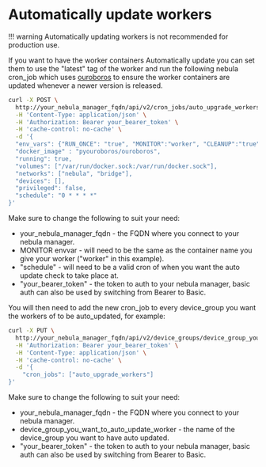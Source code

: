 # Automatically update workers

!!! warning
    Automatically updating workers is not recommended for production use.

If you want to have the worker containers Automatically update you can set them to use the "latest" tag of the worker and run the following nebula cron_job which uses [ouroboros](https://github.com/pyouroboros/ouroboros) to ensure the worker containers are updated whenever a newer version is released.

```bash
curl -X POST \
  http://your_nebula_manager_fqdn/api/v2/cron_jobs/auto_upgrade_workers \
  -H 'Content-Type: application/json' \
  -H 'Authorization: Bearer your_bearer_token' \
  -H 'cache-control: no-cache' \
  -d '{
  "env_vars": {"RUN_ONCE": "true", "MONITOR":"worker", "CLEANUP":"true"},
  "docker_image" : "pyouroboros/ouroboros",
  "running": true,
  "volumes": ["/var/run/docker.sock:/var/run/docker.sock"],
  "networks": ["nebula", "bridge"],
  "devices": [],
  "privileged": false,
  "schedule": "0 * * * *"
}'
```

Make sure to change the following to suit your need:

* your_nebula_manager_fqdn - the FQDN where you connect to your nebula manager.
* MONITOR envvar - will need to be the same as the container name you give your worker ("worker" in this example).
* "schedule" - will need to be a valid cron of when you want the auto update check to take place at.
* "your_bearer_token" - the token to auth to your nebula manager, basic auth can also be used by switching from Bearer to Basic.

You will then need to add the new cron_job to every device_group you want the workers of to be auto_updated, for example:

```bash
curl -X PUT \
  http://your_nebula_manager_fqdn/api/v2/device_groups/device_group_you_want_to_auto_update_worker/update \
  -H 'Authorization: Bearer your_bearer_token' \
  -H 'Content-Type: application/json' \
  -H 'cache-control: no-cache' \
  -d '{
    "cron_jobs": ["auto_upgrade_workers"]
}'
```

Make sure to change the following to suit your need:

* your_nebula_manager_fqdn - the FQDN where you connect to your nebula manager.
* device_group_you_want_to_auto_update_worker - the name of the device_group you want to have auto updated.
* "your_bearer_token" - the token to auth to your nebula manager, basic auth can also be used by switching from Bearer to Basic.
